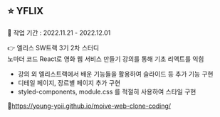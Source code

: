 ## ⭐ YFLIX

📆 작업 기간 : 2022.11.21 - 2022.12.01<br>

👉 엘리스 SW트랙 3기 2차 스터디 <br>
  노마더 코드 React로 영화 웹 서비스 만들기 강의를 통해 기초 리액트를 익힘

- 강의 외 엘리스트랙에서 배운 기능들을 활용하여 슬라이드 등 추가 기능 구현<br>
- 디테일 페이지, 장르별 페이지 추가 구현<br>
- styled-components, module.css 를 적절히 사용하여 스타일 구현<br>

🚀https://young-yoii.github.io/moive-web-clone-coding/
